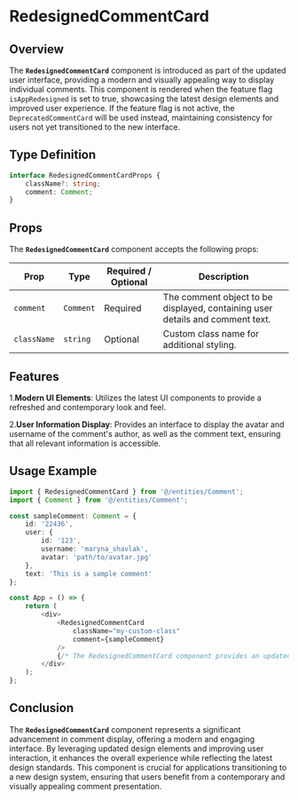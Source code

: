 # RedesignedCommentCard

## Overview
The **`RedesignedCommentCard`** component is introduced as part of the updated user interface, providing a modern and visually appealing way to display individual comments. 
This component is rendered when the feature flag `isAppRedesigned` is set to true, showcasing the latest design elements and improved user experience. 
If the feature flag is not active, the `DeprecatedCommentCard` will be used instead, maintaining consistency for users not yet transitioned to the new interface.

## Type Definition 
```typescript
interface RedesignedCommentCardProps {
    className?: string;
    comment: Comment;
}
```

## Props
The **`RedesignedCommentCard`** component accepts the following props:

| Prop       | Type       | Required / Optional | Description                                                               |
|------------|------------|----------------------|---------------------------------------------------------------------------|
| `comment` | `Comment`   | Required             | The comment object to be displayed, containing user details and comment text.             |
| `className` | `string`   | Optional             | Custom class name for additional styling.                                 |


## Features
1.**Modern UI Elements**: Utilizes the latest UI components to provide a refreshed and contemporary look and feel.

2.**User Information Display**: Provides an interface to display the avatar and username of the comment's author, as well as the comment text, ensuring that all relevant information is accessible.

## Usage Example
```typescript jsx
import { RedesignedCommentCard } from '@/entities/Comment';
import { Comment } from '@/entities/Comment';

const sampleComment: Comment = {
    id: '22436',
    user: {
        id: '123',
        username: 'maryna_shavlak',
        avatar: 'path/to/avatar.jpg'
    },
    text: 'This is a sample comment'
};

const App = () => {
    return (
        <div>
            <RedesignedCommentCard
                className="my-custom-class"
                comment={sampleComment}
            />
            {/* The RedesignedCommentCard component provides an updated look for displaying comments */}
        </div>
    );
};

```
## Conclusion
The **`RedesignedCommentCard`** component represents a significant advancement in comment display, offering a modern and engaging interface. By leveraging updated design elements and improving user interaction, it enhances the overall experience while reflecting the latest design standards. This component is crucial for applications transitioning to a new design system, ensuring that users benefit from a contemporary and visually appealing comment presentation.
